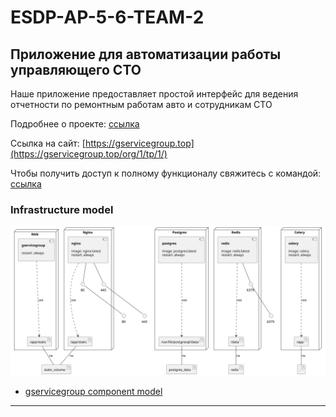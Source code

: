 # ESDP-AP-5-6-TEAM-2

## Приложение для автоматизации работы управляющего СТО
Наше приложение предоставляет простой интерфейс для ведения отчетности по ремонтным работам авто и сотрудникам СТО

Подробнее о проекте:  [ссылка](https://github.com/NurOrNuLL/ESDP-AP-5-6-TEAM-2/wiki)

Ссылка на сайт:  [https://gservicegroup.top](https://gservicegroup.top/org/1/tp/1/)

Чтобы получить доступ к полному функционалу свяжитесь с командой:  [ссылка](https://github.com/NurOrNuLL/ESDP-AP-5-6-TEAM-2/wiki/%D0%9E-%D0%BD%D0%B0%D1%81)

### Infrastructure model
![Infrastructure main model](.infragenie/infrastructure_main_model.svg)
- [gservicegroup component model](.infragenie/gservicegroup_component_model.svg)

---
